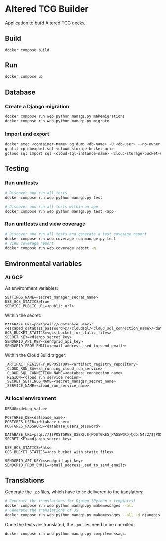 # Altered TCG Builder

Application to build Altered TCG decks.

## Build

```bash
docker compose build
```

## Run

```bash
docker compose up
```

## Database

### Create a Django migration

```bash
docker compose run web python manage.py makemigrations
docker compose run web python manage.py migrate
```

### Import and export

```bash
docker exec <container-name> pg_dump <db-name> -U <db-user> --no-owner > dbexport.sql
gsutil cp dbexport.sql <cloud-storage-bucket-uri>
gcloud sql import sql <cloud-sql-instance-name> <cloud-storage-bucket-uri> --database=<db-name>
```


## Testing

### Run unittests
```bash
# Discover and run all tests
docker compose run web python manage.py test

# Discover and run all tests within an app
docker compose run web python manage.py test <app>
```

### Run unittests and view coverage
```bash
# Discover and run all tests and generate a test coverage report
docker compose run web coverage run manage.py test
# View coverage report
docker compose run web coverage report -m
```

## Environmental variables

### At GCP

As environment variables:
```
SETTINGS_NAME=<secret_manager_secret_name>	
USE_GCS_STATICS=True 	
SERVICE_PUBLIC_URL=<public_url>
```

Within the secret:
```
DATABASE_URL=postgres://<database_user>:<escaped_database_password>@//cloudsql/<cloud_sql_connection_name>/<database_name>
GCS_BUCKET_STATICS=<gcs_bucket_for_static_files>
SECRET_KEY=<django_secret_key>
SENDGRID_API_KEY=<sendgrid_api_key>
SENDGRID_FROM_EMAIL=<email_address_used_to_send_emails>
```

Within the Cloud Build trigger:
```
_ARTIFACT_REGISTRY_REPOSITORY=<artifact_registry_repository>
_CLOUD_RUN_SA=<sa_running_cloud_run_service>
_CLOUD_SQL_CONNECTION_NAME=<database_connection_name>
_REGION=<cloud_run_service_region>
_SECRET_SETTINGS_NAME=<secret_manager_secret_name>
_SERVICE_NAME=<cloud_run_service_name>
```

### At local environment

```
DEBUG=<debug_value>

POSTGRES_DB=<database_name>
POSTGRES_USER=<database_user>
POSTGRES_PASSWORD=<database_users_password>

DATABASE_URL=psql://${POSTGRES_USER}:${POSTGRES_PASSWORD}@db:5432/${POSTGRES_DB}
SECRET_KEY=<django_secret_key>

USE_GCS_STATICS=False
GCS_BUCKET_STATICS=<gcs_bucket_with_static_files>

SENDGRID_API_KEY=<sendgrid_api_key>
SENDGRID_FROM_EMAIL=<email_address_used_to_send_emails>
```

## Translations

Generate the `.po` files, which have to be delivered to the translators:

```bash
# Generate the translations for Django (Python + templates)
docker compose run web python manage.py makemessages --all
# Generate the translations of JS
docker compose run web python manage.py makemessages --all -d djangojs
```

Once the texts are translated, the `.po` files need to be compiled:

```bash
docker compose run web python manage.py compilemessages
```





